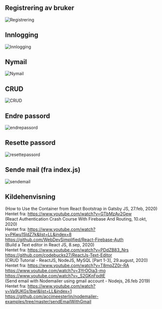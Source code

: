 ## Registrering av bruker

![Registrering]((1)Registrering.gif)


## Innlogging

![Innlogging]((2)Logginn.gif)


## Nymail

![Nymail]((3)Nymail.gif)


## CRUD

![CRUD]((4)CRUD.gif)


## Endre passord

![endrepassord]((5)Endrepassord.gif)

## Resette passord

![resettepassord]((6)Resettepassord.gif)

## Sende mail (fra index.js)
![sendemail]((7)sendemail.gif)

## Kildehenvisning
(How to Use the Container from React Bootstrap in Gatsby JS, 27.feb, 2020)</br>Hentet fra: https://www.youtube.com/watch?v=GTbMzAv2Gew </br>
(React Authentication Crash Course With Firebase And Routing, 10.okt, 2020)</br>Hentet fra: https://www.youtube.com/watch?v=PKwu15ldZ7k&list=LL&index=8</br>
https://github.com/WebDevSimplified/React-Firebase-Auth</br>
(Build a Text editor in React JS, 8.sep, 2020)</br> Hentet fra:
https://www.youtube.com/watch?v=PDdZB83_Nrs</br>
https://github.com/codebucks27/ReactJs-Text-Editor</br>
(CRUD Tutorial - ReactJS, NodeJS, MySQL [Part 1-3], 29.august, 2020)</br> Hentet fra:
https://www.youtube.com/watch?v=T8mqZZ0r-RA</br>
https://www.youtube.com/watch?v=3YrOOia3-mo</br>
https://www.youtube.com/watch?v=_S2GKnFpdtE</br>
(Send email with Nodemailer using gmail account - Nodejs, 26.feb 2019)</br> Hentet fra:
https://www.youtube.com/watch?v=Va9UKGs1bwI&list=LL&index=1</br>
https://github.com/accimeesterlin/nodemailer-examples/tree/master/sendEmailWithGmail</br>

